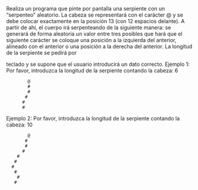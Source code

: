 Realiza un programa que pinte por pantalla una serpiente con un “serpenteo” aleatorio. La cabeza se
representará con el carácter @ y se debe colocar exactamente en la posición 13 (con 12 espacios delante). A
partir de ahí, el cuerpo irá serpenteando de la siguiente manera: se generará de forma aleatoria un valor
entre tres posibles que hará que el siguiente carácter se coloque una posición a la izquierda del anterior,
alineado con el anterior o una posición a la derecha del anterior. La longitud de la serpiente se pedirá por

teclado y se supone que el usuario introducirá un dato correcto.
Ejemplo 1:
Por favor, introduzca la longitud de la serpiente contando la cabeza: 6

            @
            #
            #
           #
          #
          #
Ejemplo 2:
Por favor, introduzca la longitud de la serpiente contando la cabeza: 10

            @
           #
           #
          #
        #
       #
      #
       #
        #
       #